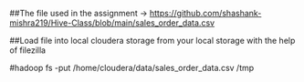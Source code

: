 ##The file used in the assignment -> https://github.com/shashank-mishra219/Hive-Class/blob/main/sales_order_data.csv

##Load file into local cloudera storage from your local storage with the help of filezilla

#hadoop fs -put /home/cloudera/data/sales_order_data.csv /tmp

